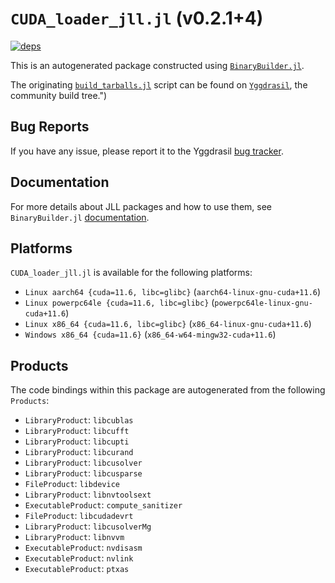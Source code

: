 # `CUDA_loader_jll.jl` (v0.2.1+4)

[![deps](https://juliahub.com/docs/CUDA_loader_jll/deps.svg)](https://juliahub.com/ui/Packages/CUDA_loader_jll/3x5ul?page=2)

This is an autogenerated package constructed using [`BinaryBuilder.jl`](https://github.com/JuliaPackaging/BinaryBuilder.jl).

The originating [`build_tarballs.jl`](https://github.com/JuliaPackaging/Yggdrasil/blob/1689812670513ebe5ba12bcf8758dc0f47220559/C/CUDA/CUDA_loader/build_tarballs.jl) script can be found on [`Yggdrasil`](https://github.com/JuliaPackaging/Yggdrasil/), the community build tree.")

## Bug Reports

If you have any issue, please report it to the Yggdrasil [bug tracker](https://github.com/JuliaPackaging/Yggdrasil/issues).

## Documentation

For more details about JLL packages and how to use them, see `BinaryBuilder.jl` [documentation](https://docs.binarybuilder.org/stable/jll/).

## Platforms

`CUDA_loader_jll.jl` is available for the following platforms:

* `Linux aarch64 {cuda=11.6, libc=glibc}` (`aarch64-linux-gnu-cuda+11.6`)
* `Linux powerpc64le {cuda=11.6, libc=glibc}` (`powerpc64le-linux-gnu-cuda+11.6`)
* `Linux x86_64 {cuda=11.6, libc=glibc}` (`x86_64-linux-gnu-cuda+11.6`)
* `Windows x86_64 {cuda=11.6}` (`x86_64-w64-mingw32-cuda+11.6`)

## Products

The code bindings within this package are autogenerated from the following `Products`:

* `LibraryProduct`: `libcublas`
* `LibraryProduct`: `libcufft`
* `LibraryProduct`: `libcupti`
* `LibraryProduct`: `libcurand`
* `LibraryProduct`: `libcusolver`
* `LibraryProduct`: `libcusparse`
* `FileProduct`: `libdevice`
* `LibraryProduct`: `libnvtoolsext`
* `ExecutableProduct`: `compute_sanitizer`
* `FileProduct`: `libcudadevrt`
* `LibraryProduct`: `libcusolverMg`
* `LibraryProduct`: `libnvvm`
* `ExecutableProduct`: `nvdisasm`
* `ExecutableProduct`: `nvlink`
* `ExecutableProduct`: `ptxas`

